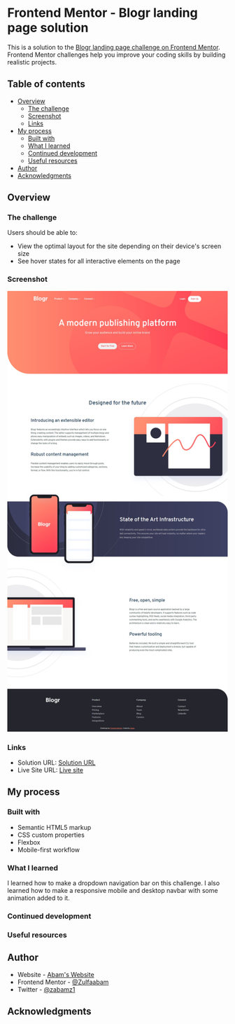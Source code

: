 # Frontend Mentor - Blogr landing page solution

This is a solution to the [Blogr landing page challenge on Frontend Mentor](https://www.frontendmentor.io/challenges/blogr-landing-page-EX2RLAApP). Frontend Mentor challenges help you improve your coding skills by building realistic projects.

## Table of contents

- [Overview](#overview)
  - [The challenge](#the-challenge)
  - [Screenshot](#screenshot)
  - [Links](#links)
- [My process](#my-process)
  - [Built with](#built-with)
  - [What I learned](#what-i-learned)
  - [Continued development](#continued-development)
  - [Useful resources](#useful-resources)
- [Author](#author)
- [Acknowledgments](#acknowledgments)

## Overview

### The challenge

Users should be able to:

- View the optimal layout for the site depending on their device's screen size
- See hover states for all interactive elements on the page

### Screenshot

![](./images/screenshot.png)

### Links

- Solution URL: [Solution URL](https://www.frontendmentor.io/solutions/mobilefirst-workflow-blogr-landing-page-Xg86dkNDH)
- Live Site URL: [Live site](https://zulfaabam.github.io/blogr-frontendmentor/)

## My process

### Built with

- Semantic HTML5 markup
- CSS custom properties
- Flexbox
- Mobile-first workflow

### What I learned

I learned how to make a dropdown navigation bar on this challenge. I also learned how to make a responsive mobile and desktop navbar with some animation added to it.

### Continued development

### Useful resources

## Author

- Website - [Abam's Website](https://zulfaabam.github.io/my-portfolio-website/)
- Frontend Mentor - [@Zulfaabam](https://www.frontendmentor.io/profile/Zulfaabam)
- Twitter - [@zabamz1](https://www.twitter.com/zabamz1)

## Acknowledgments
